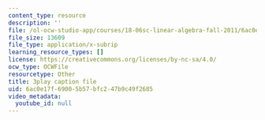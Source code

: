 ```yaml
---
content_type: resource
description: ''
file: /ol-ocw-studio-app/courses/18-06sc-linear-algebra-fall-2011/6ac0e17f69005b57bfc247b9c49f2685_lpnY5QVjU5w.vtt
file_size: 13609
file_type: application/x-subrip
learning_resource_types: []
license: https://creativecommons.org/licenses/by-nc-sa/4.0/
ocw_type: OCWFile
resourcetype: Other
title: 3play caption file
uid: 6ac0e17f-6900-5b57-bfc2-47b9c49f2685
video_metadata:
  youtube_id: null
---
```

